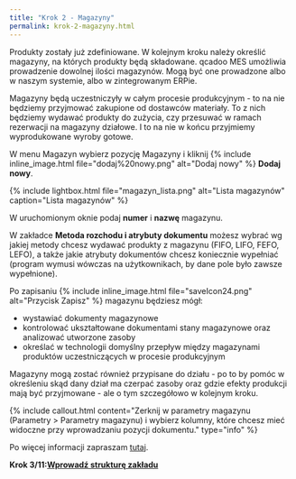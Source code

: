 ```yaml
---
title: "Krok 2 - Magazyny"
permalink: krok-2-magazyny.html
---
```


Produkty zostały już zdefiniowane. W kolejnym kroku należy określić magazyny, na których produkty będą składowane. qcadoo MES umożliwia prowadzenie dowolnej ilości magazynów. Mogą być one prowadzone albo w naszym systemie, albo w zintegrowanym ERPie.

Magazyny będą uczestniczyły w całym procesie produkcyjnym - to na nie będziemy przyjmować zakupione od dostawców materiały. To z nich będziemy wydawać produkty do zużycia, czy przesuwać w ramach rezerwacji na magazyny działowe. I to na nie w końcu przyjmiemy wyprodukowane wyroby gotowe.

W menu Magazyn wybierz pozycję Magazyny i kliknij {% include inline_image.html file="dodaj%20nowy.png" alt="Dodaj nowy" %} **Dodaj nowy**. 

{% include lightbox.html file="magazyn_lista.png" alt="Lista magazynów" caption="Lista magazynów" %}

W uruchomionym oknie podaj **numer** i **nazwę** magazynu.

W zakładce **Metoda rozchodu i atrybuty dokumentu** możesz wybrać wg jakiej metody chcesz wydawać produkty z magazynu (FIFO, LIFO, FEFO, LEFO), a także jakie atrybuty dokumentów chcesz koniecznie wypełniać (program wymusi wówczas na użytkownikach, by dane pole było zawsze wypełnione).

Po zapisaniu {% include inline_image.html file="saveIcon24.png" alt="Przycisk Zapisz" %} magazynu będziesz mógł:

- wystawiać dokumenty magazynowe
- kontrolować ukształtowane dokumentami stany magazynowe oraz analizować utworzone zasoby
- określać w technologii domyślny przepływ między magazynami produktów uczestniczących w procesie produkcyjnym

Magazyny mogą zostać również przypisane do działu - po to by pomóc w określeniu skąd dany dział ma czerpać zasoby oraz gdzie efekty produkcji mają być przyjmowane - ale o tym szczegółowo w kolejnym kroku.

{% include callout.html content="Zerknij w parametry magazynu (Parametry > Parametry magazynu) i wybierz kolumny, które chcesz mieć widoczne przy wprowadzaniu pozycji dokumentu." type="info" %}

Po więcej informacji zapraszam [tutaj](/magazyny).

**Krok 3/11:[Wprowadź strukturę zakładu](/krok-2-maszyny)**

  

